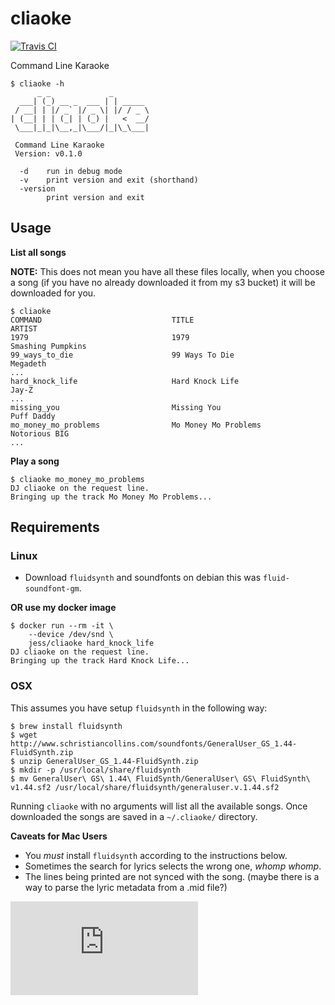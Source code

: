 # cliaoke

[![Travis CI](https://travis-ci.org/jessfraz/cliaoke.svg?branch=master)](https://travis-ci.org/jessfraz/cliaoke)

Command Line Karaoke

```console
$ cliaoke -h
      _ _             _
  ___| (_) __ _  ___ | | _____
 / __| | |/ _` |/ _ \| |/ / _ \
| (__| | | (_| | (_) |   <  __/
 \___|_|_|\__,_|\___/|_|\_\___|

 Command Line Karaoke
 Version: v0.1.0

  -d    run in debug mode
  -v    print version and exit (shorthand)
  -version
        print version and exit
```

## Usage

**List all songs**

**NOTE:** This does not mean you have all these files locally, when you choose
a song (if you have no already downloaded it from my s3 bucket) it will be
downloaded for you.

```console
$ cliaoke
COMMAND                             TITLE                               ARTIST
1979                                1979                                Smashing Pumpkins
99_ways_to_die                      99 Ways To Die                      Megadeth
...
hard_knock_life                     Hard Knock Life                     Jay-Z
...
missing_you                         Missing You                         Puff Daddy
mo_money_mo_problems                Mo Money Mo Problems                Notorious BIG
...
```

**Play a song**

```console
$ cliaoke mo_money_mo_problems
DJ cliaoke on the request line.
Bringing up the track Mo Money Mo Problems...
```

## Requirements

### Linux

- Download `fluidsynth` and soundfonts on debian this was `fluid-soundfont-gm`.

**OR use my docker image**

```
$ docker run --rm -it \
    --device /dev/snd \
    jess/cliaoke hard_knock_life
DJ cliaoke on the request line.
Bringing up the track Hard Knock Life...
```


### OSX

This assumes you have setup `fluidsynth` in the following way:

```console
$ brew install fluidsynth
$ wget http://www.schristiancollins.com/soundfonts/GeneralUser_GS_1.44-FluidSynth.zip
$ unzip GeneralUser_GS_1.44-FluidSynth.zip
$ mkdir -p /usr/local/share/fluidsynth
$ mv GeneralUser\ GS\ 1.44\ FluidSynth/GeneralUser\ GS\ FluidSynth\ v1.44.sf2 /usr/local/share/fluidsynth/generaluser.v.1.44.sf2
```

Running `cliaoke` with no arguments will list all the available songs. Once downloaded the songs are saved in a `~/.cliaoke/` directory.

**Caveats for Mac Users**

- You *must* install `fluidsynth` according to the instructions below.
- Sometimes the search for lyrics selects the wrong one, *whomp whomp*.
- The lines being printed are not synced with the song. (maybe there is a way to parse the lyric metadata from a .mid file?)


[![Analytics](https://ga-beacon.appspot.com/UA-29404280-16/cliaoke/README.md)](https://github.com/jessfraz/cliaoke)
